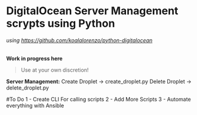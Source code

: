 # DigitalOcean Server Management scrypts using Python
###### using https://github.com/koalalorenzo/python-digitalocean

**Work in progress here**
>Use at your own discretion!

**Server Management:**
Create Droplet -> create_droplet.py
Delete Droplet -> delete_droplet.py

#To Do
1 - Create CLI For calling scripts
2 - Add More Scripts
3 - Automate everything with Ansible


